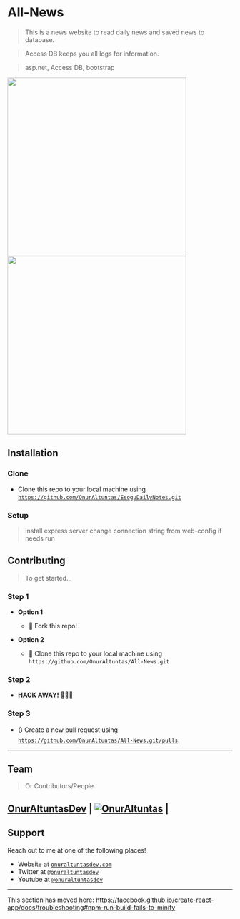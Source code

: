 
# All-News

> This is a news website to read daily news and saved news to database.

> Access DB keeps you all logs for information.

> asp.net, Access DB, bootstrap

<img src="https://user-images.githubusercontent.com/53194850/91483574-96327a00-e8b0-11ea-8c5d-de245228b16c.png" data-canonical-src="https://user-images.githubusercontent.com/53194850/91483574-96327a00-e8b0-11ea-8c5d-de245228b16c.png"  height="400" />


<img src="https://user-images.githubusercontent.com/53194850/91483589-9b8fc480-e8b0-11ea-9d42-087733ccc644.png" data-canonical-src="https://user-images.githubusercontent.com/53194850/91483589-9b8fc480-e8b0-11ea-9d42-087733ccc644.png"  height="400" />



## Installation

### Clone

- Clone this repo to your local machine using <a href="https://github.com/OnurAltuntas/EsoguDailyNotes.git" target="_blank">`https://github.com/OnurAltuntas/EsoguDailyNotes.git`</a>

### Setup

> install express server
> change connection string from web-config if needs
> run

## Contributing

> To get started...

### Step 1

- **Option 1**
    - 🍴 Fork this repo!

- **Option 2**
    - 👯 Clone this repo to your local machine using `https://github.com/OnurAltuntas/All-News.git`

### Step 2

- **HACK AWAY!** 🔨🔨🔨

### Step 3

- 🔃 Create a new pull request using <a href="https://github.com/OnurAltuntas/All-News.git/pulls" target="_blank">`https://github.com/OnurAltuntas/All-News.git/pulls`</a>.

---

## Team

> Or Contributors/People

 <a href="https://onuraltuntasdev.netlify.app/" target="_blank">**OnurAltuntasDev**</a> 
 | [![OnurAltuntas](https://avatars0.githubusercontent.com/u/53194850?s=460&u=88ff0b9c8fe41c908d3c9b7ff43eb00dba669e66&v=4)](https://onuraltuntasdev.netlify.app)  |
---

## Support

Reach out to me at one of the following places!

- Website at <a href="https://onuraltuntasdev.netlify.app/" target="_blank">`onuraltuntasdev.com`</a>
- Twitter at <a href="http://twitter.com/onuraltuntasdev" target="_blank">`@onuraltuntasdev`</a>
- Youtube at <a href="https://www.youtube.com/channel/UCalJQ45NyMzMvPqK5n0xYEA" target="_blank">`@onuraltuntasdev`</a>
---



This section has moved here: https://facebook.github.io/create-react-app/docs/troubleshooting#npm-run-build-fails-to-minify
